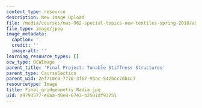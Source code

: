 ```yaml
---
content_type: resource
description: New image Upload
file: /media/courses/mas-962-special-topics-new-textiles-spring-2010/a9793577e0aad0e467e3b2501df93751_Final_gridgeometry_Nadia.jpg
file_type: image/jpeg
image_metadata:
  caption: ''
  credit: ''
  image-alt: ''
learning_resource_types: []
ocw_type: OCWImage
parent_title: 'Final Project: Tunable Stiffness Structures'
parent_type: CourseSection
parent_uid: 2ef710c0-7770-3f67-93ac-542bcc7dbcc7
resourcetype: Image
title: Final_gridgeometry_Nadia.jpg
uid: a9793577-e0aa-d0e4-67e3-b2501df93751
---
```

